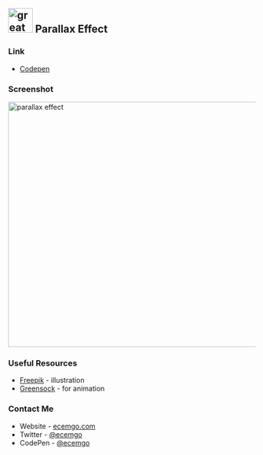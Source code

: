 ## <img src="https://user-images.githubusercontent.com/13468728/233831804-0f5c7ee5-d654-4c13-9c77-a5bd6dc4fe74.jpg" title="great tricks" alt="great tricks" width="50" height="50"/> Parallax Effect

### Link

- [Codepen](https://codepen.io/ecemgo/pen/BavreOY)

### Screenshot

<div align="left">
<img src="https://github.com/ecemgo/mini-samples-great-tricks/assets/13468728/fabeae46-7e3e-4489-85a1-b3b195f03b2e" title="parallax effect" alt="parallax effect" width="820" height="500"/>
</div>

### Useful Resources

- [Freepik](https://www.freepik.com/free-vector/summer-landscape-background-zoom_9263416.htm#&position=1&from_view=user) - illustration
- [Greensock](https://greensock.com/docs/v3/Installation?checked=core,scrollTrigger) - for animation

### Contact Me

- Website - [ecemgo.com](https://www.ecemgo.com/)
- Twitter - [@ecemgo](https://twitter.com/ecemgo)
- CodePen - [@ecemgo](https://codepen.io/ecemgo)
